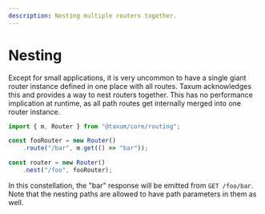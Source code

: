 ```yaml
---
description: Nesting multiple routers together. 
---
```


# Nesting

Except for small applications, it is very uncommon to have a single giant router instance defined in one place with all
routes. Taxum acknowledges this and provides a way to nest routers together. This has no performance implication at
runtime, as all path routes get internally merged into one router instance.

```ts
import { m, Router } from "@taxum/core/routing";

const fooRouter = new Router()
    .route("/bar", m.get(() => "bar"));

const router = new Router()
    .nest("/foo", fooRouter);
```

In this constellation, the "bar" response will be emitted from `GET /foo/bar`. Note that the nesting paths are allowed
to have path parameters in them as well.
